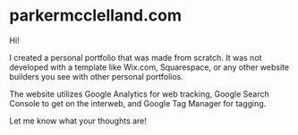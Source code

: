 # parkermcclelland.com

Hi!

I created a personal portfolio that was made from scratch. It was not developed with a template like Wix.com, Squarespace, or any other website builders you see with other personal portfolios.

The website utilizes Google Analytics for web tracking, Google Search Console to get on the interweb, and Google Tag Manager for tagging.

Let me know what your thoughts are!
